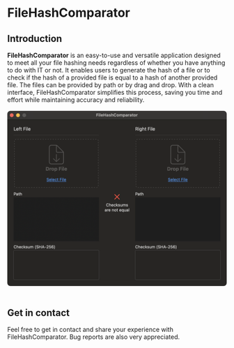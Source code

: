 # FileHashComparator 

## Introduction
**FileHashComparator** is an easy-to-use and versatile application designed to meet all your file hashing needs regardless of whether you have anything to do with IT or not. 
It enables users to generate the hash of a file or to check if the hash of a provided file is equal to a hash of another provided file. The files can be provided by path or by drag and drop. With a clean interface, FileHashComparator simplifies this process, saving you time and effort while maintaining accuracy and reliability.
<br>
<br>
![Screenshot of FileHashComparator](https://raw.githubusercontent.com/stevensolleder/FileHashComparator/main/screenshots/main.png)
<br>
<br>

## Get in contact
Feel free to get in contact and share your experience with FileHashComparator. Bug reports are also very appreciated.

